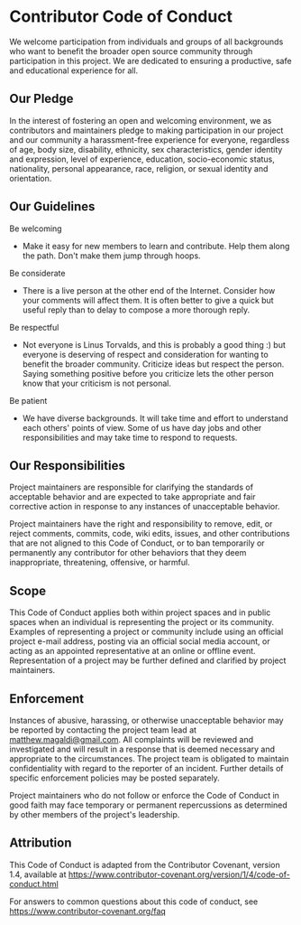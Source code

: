 # Contributor Code of Conduct
We welcome participation from individuals and groups of all backgrounds who want to benefit the broader open source community through participation in this project. We are dedicated to ensuring a productive, safe and educational experience for all.

## Our Pledge

In the interest of fostering an open and welcoming environment, we as
contributors and maintainers pledge to making participation in our project and
our community a harassment-free experience for everyone, regardless of age, body
size, disability, ethnicity, sex characteristics, gender identity and expression,
level of experience, education, socio-economic status, nationality, personal
appearance, race, religion, or sexual identity and orientation.

## Our Guidelines
Be welcoming
* Make it easy for new members to learn and contribute. Help them along the path. Don't make them jump through hoops.

Be considerate
* There is a live person at the other end of the Internet. Consider how your comments will affect them. It is often better to give a quick but useful reply than to delay to compose a more thorough reply.

Be respectful
* Not everyone is Linus Torvalds, and this is probably a good thing :) but everyone is deserving of respect and consideration for wanting to benefit the broader community. Criticize ideas but respect the person. Saying something positive before you criticize lets the other person know that your criticism is not personal.

Be patient
* We have diverse backgrounds. It will take time and effort to understand each others' points of view. Some of us have day jobs and other responsibilities and may take time to respond to requests.

## Our Responsibilities
Project maintainers are responsible for clarifying the standards of acceptable behavior and are expected to take appropriate and fair corrective action in response to any instances of unacceptable behavior.

Project maintainers have the right and responsibility to remove, edit, or reject comments, commits, code, wiki edits, issues, and other contributions that are not aligned to this Code of Conduct, or to ban temporarily or permanently any contributor for other behaviors that they deem inappropriate, threatening, offensive, or harmful.

## Scope
This Code of Conduct applies both within project spaces and in public spaces when an individual is representing the project or its community. Examples of representing a project or community include using an official project e-mail address, posting via an official social media account, or acting as an appointed representative at an online or offline event. Representation of a project may be further defined and clarified by project maintainers.

## Enforcement
Instances of abusive, harassing, or otherwise unacceptable behavior may be reported by contacting the project team lead at matthew.magaldi@gmail.com. All complaints will be reviewed and investigated and will result in a response that is deemed necessary and appropriate to the circumstances. The project team is obligated to maintain confidentiality with regard to the reporter of an incident. Further details of specific enforcement policies may be posted separately.

Project maintainers who do not follow or enforce the Code of Conduct in good faith may face temporary or permanent repercussions as determined by other members of the project's leadership.

## Attribution
This Code of Conduct is adapted from the Contributor Covenant, version 1.4, available at https://www.contributor-covenant.org/version/1/4/code-of-conduct.html

For answers to common questions about this code of conduct, see https://www.contributor-covenant.org/faq